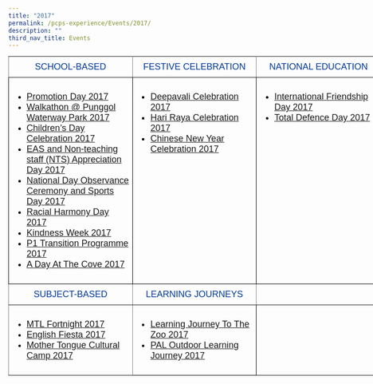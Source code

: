 ```yaml
---
title: "2017"
permalink: /pcps-experience/Events/2017/
description: ""
third_nav_title: Events
---
```

<style type="text/css">
.tg  {border-collapse:collapse;border-spacing:0;margin:0px auto;}
.tg td{border-color:black;border-style:solid;border-width:1px;font-family:Arial, sans-serif;font-size:14px;
  overflow:hidden;padding:10px 5px;word-break:normal;}
.tg th{border-color:black;border-style:solid;border-width:1px;font-family:Arial, sans-serif;font-size:14px;
  font-weight:normal;overflow:hidden;padding:10px 5px;word-break:normal;}
.tg .tg-wk4u{border-color:inherit;color:#00389b;font-size:18px;text-align:center;vertical-align:middle}
.tg .tg-3c46{border-color:#000000;color:#000000;font-size:18px;text-align:left;vertical-align:top}
.tg .tg-b94i{border-color:inherit;color:#00389B;font-size:18px;text-align:center;vertical-align:middle}
.tg .tg-fuxe{border-color:inherit;font-size:18px;text-align:left;vertical-align:top}
.tg .tg-nx8p{font-size:18px;text-align:left;vertical-align:top}
</style>
<table class="tg" style="undefined;table-layout: fixed; width: 748px">
<colgroup>
<col style="width: 249px">
<col style="width: 249px">
<col style="width: 250px">
</colgroup>
<tbody>
  <tr>
    <td class="tg-wk4u">SCHOOL-BASED</td>
    <td class="tg-wk4u">FESTIVE CELEBRATION</td>
    <td class="tg-wk4u">NATIONAL EDUCATION</td>
  </tr>
  <tr>
    <td class="tg-3c46"><ul>
<li><a href="https://punggolcovepri.moe.edu.sg/pcps-experience/events/2017/school-based/promotion-day-2017">Promotion Day 2017</a></li>
<li><a href="https://punggolcovepri.moe.edu.sg/pcps-experience/events/2017/school-based/walkathon-at-punggol-waterway-park">Walkathon @ Punggol Waterway Park 2017</a></li>
<li><a href="https://punggolcovepri.moe.edu.sg/pcps-experience/events/2017/school-based/children-s-day-celebration-2017">Children&rsquo;s Day Celebration 2017</a></li>
<li><a href="https://punggolcovepri.moe.edu.sg/pcps-experience/events/2017/school-based/eas-and-non-teaching-staff-nts-appreciation-day">EAS and Non-teaching staff (NTS) Appreciation Day 2017</a></li>
<li><a href="https://punggolcovepri.moe.edu.sg/pcps-experience/events/2017/school-based/national-day-observance-ceremony-and-sports-day-2017">National Day Observance Ceremony and Sports Day 2017</a></li>
<li><a href="https://punggolcovepri.moe.edu.sg/pcps-experience/events/2017/school-based/racial-harmony-day-2017">Racial Harmony Day 2017</a></li>
<li><a href="https://punggolcovepri.moe.edu.sg/pcps-experience/events/2017/school-based/kindness-week-2017">Kindness Week 2017</a></li>
<li><a href="https://punggolcovepri.moe.edu.sg/pcps-experience/events/2017/school-based/p1-transition-programme-2017">P1 Transition Programme 2017</a></li>
<li><a href="https://punggolcovepri.moe.edu.sg/pcps-experience/events/2017/school-based/a-day-at-the-cove-2017">A Day At The Cove 2017</a></li>
</ul></td>
    <td class="tg-3c46"><ul>
<li><a href="/2017-events/Festive-Celebration/deepavali/">Deepavali Celebration 2017</a></li>
<li><a href="/2017-events/Festive-Celebration/hrac/">Hari Raya Celebration 2017</a></li>
<li><a href="/2017-events/Festive-Celebration/cny/">Chinese New Year Celebration 2017</a></li>
</ul></td>
    <td class="tg-3c46"><ul>
<li><a href="/2017-events/National-Education/international-friendship-day/">International Friendship Day 2017</a></li>
<li><a href="/2017-events/National-Education/tdf/">Total Defence Day 2017</a></li>
</ul></td>
  </tr>
  <tr>
    <td class="tg-b94i">SUBJECT-BASED</td>
    <td class="tg-b94i">LEARNING JOURNEYS</td>
    <td class="tg-b94i"></td>
  </tr>
  <tr>
    <td class="tg-fuxe"><ul>
<li><a href="/2017-events/Subject-Based/mtl-fortnight/">MTL Fortnight 2017</a></li>
<li><a href="/2017-events/Subject-Based/english-fiesta-2017/">English Fiesta 2017</a></li>
<li><a href="/2017-events/Subject-Based/mt-cultural-camp/">Mother Tongue Cultural Camp 2017</a></li>
</ul></td>
    <td class="tg-nx8p"><ul>
<li><a href="/2017-events/Learning-Journeys/pal-outdoor-lj/">Learning Journey To The Zoo 2017</a></li>
<li><a href="/2017-events/Learning-Journeys/lj-to-zoo/">PAL Outdoor Learning Journey 2017</a></li>
</ul></td>
    <td class="tg-fuxe"></td>
  </tr>
</tbody>
</table>